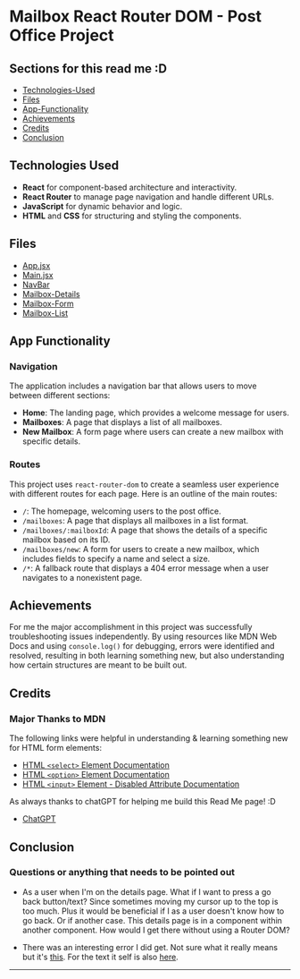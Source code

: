 # Mailbox React Router DOM - Post Office Project

## Sections for this read me :D

- [Technologies-Used](https://github.com/PedroCr05/React-Router-DOM-HWRK#technologies-used)
- [Files](https://github.com/PedroCr05/React-Router-DOM-HWRK#files)
- [App-Functionality](https://github.com/PedroCr05/React-Router-DOM-HWRK#app-functionality)
- [Achievements](https://github.com/PedroCr05/React-Router-DOM-HWRK#achievements)
- [Credits](https://github.com/PedroCr05/React-Router-DOM-HWRK?tab=readme-ov-file#credits)
- [Conclusion](https://github.com/PedroCr05/React-Router-DOM-HWRK?tab=readme-ov-file#conclusion)

## Technologies Used

- **React** for component-based architecture and interactivity.
- **React Router** to manage page navigation and handle different URLs.
- **JavaScript** for dynamic behavior and logic.
- **HTML** and **CSS** for structuring and styling the components.

## Files

- [App.jsx](https://github.com/PedroCr05/React-Router-DOM-HWRK/blob/main/src/App.jsx)
- [Main.jsx](https://github.com/PedroCr05/React-Router-DOM-HWRK/blob/main/src/main.jsx)
- [NavBar](https://github.com/PedroCr05/React-Router-DOM-HWRK/blob/main/src/components/NavBar.jsx)
- [Mailbox-Details](https://github.com/PedroCr05/React-Router-DOM-HWRK/blob/main/src/components/MailboxDetails.jsx)
- [Mailbox-Form](https://github.com/PedroCr05/React-Router-DOM-HWRK/blob/main/src/components/MailboxForm.jsx)
- [Mailbox-List](https://github.com/PedroCr05/React-Router-DOM-HWRK/blob/main/src/components/MailboxList.jsx)

## App Functionality

### Navigation

The application includes a navigation bar that allows users to move between different sections:

- **Home**: The landing page, which provides a welcome message for users.
- **Mailboxes**: A page that displays a list of all mailboxes.
- **New Mailbox**: A form page where users can create a new mailbox with specific details.

### Routes

This project uses `react-router-dom` to create a seamless user experience with different routes for each page. Here is an outline of the main routes:

- `/`: The homepage, welcoming users to the post office.
- `/mailboxes`: A page that displays all mailboxes in a list format.
- `/mailboxes/:mailboxId`: A page that shows the details of a specific mailbox based on its ID.
- `/mailboxes/new`: A form for users to create a new mailbox, which includes fields to specify a name and select a size.
- `/*`: A fallback route that displays a 404 error message when a user navigates to a nonexistent page.

## Achievements

For me the major accomplishment in this project was successfully troubleshooting issues independently. By using resources like MDN Web Docs and using `console.log()` for debugging, errors were identified and resolved, resulting in both learning something new, but also understanding how certain structures are meant to be built out.

## Credits

### Major Thanks to MDN

The following links were helpful in understanding & learning something new for HTML form elements:

- [HTML `<select>` Element Documentation](https://developer.mozilla.org/en-US/docs/Web/HTML/Element/select)
- [HTML `<option>` Element Documentation](https://developer.mozilla.org/en-US/docs/Web/HTML/Element/option)
- [HTML `<input>` Element - Disabled Attribute Documentation](https://developer.mozilla.org/en-US/docs/Web/HTML/Element/input#disabled)

As always thanks to chatGPT for helping me build this Read Me page! :D

- [ChatGPT](https://chatgpt.com)

## Conclusion

### Questions or anything that needs to be pointed out

- As a user when I'm on the details page. What if I want to press a go back button/text? Since sometimes moving my cursor up to the top is too much. Plus it would be beneficial if I as a user doesn't know how to go back. Or if another case. This details page is in a component within another component. How would I get there without using a Router DOM?

- There was an interesting error I did get. Not sure what it really means but it's [this](https://github.com/PedroCr05/React-Router-DOM-HWRK/blob/main/src/assets/images/image.png). For the text it self is also [here](https://github.com/PedroCr05/React-Router-DOM-HWRK/blob/main/src/assets/images/react-router.js).
  
---
